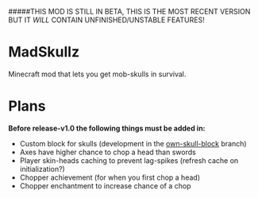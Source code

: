 #####THIS MOD IS STILL IN BETA, THIS IS THE MOST RECENT VERSION BUT IT _WILL_ CONTAIN UNFINISHED/UNSTABLE FEATURES!

# MadSkullz
Minecraft mod that lets you get mob-skulls in survival.

# Plans
**Before release-v1.0 the following things must be added in:**
- Custom block for skulls (development in the [own-skull-block](https://github.com/ShadowCoder69/MadSkullz/tree/own-skull-block) branch)
- Axes have higher chance to chop a head than swords
- Player skin-heads caching to prevent lag-spikes (refresh cache on initialization?)
- Chopper achievement (for when you first chop a head)
- Chopper enchantment to increase chance of a chop
